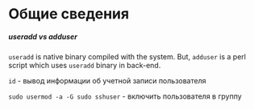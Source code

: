 # Общие сведения
##### _useradd_ vs _adduser_

`useradd` is native binary compiled with the system. But, `adduser` is a perl script which uses `useradd` binary in back-end.

`id` - вывод информации об учетной записи пользователя

`sudo usermod -a -G sudo sshuser` - включить пользователя в группу